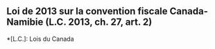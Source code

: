 ## Loi de 2013 sur la convention fiscale Canada-Namibie (L.C. 2013, ch. 27, art. 2)
  *[L.C.]: Lois du Canada
